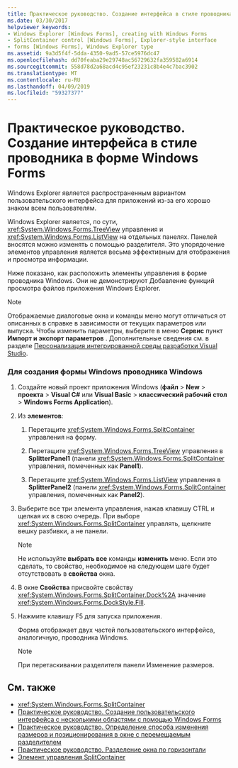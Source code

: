 ```yaml
---
title: Практическое руководство. Создание интерфейса в стиле проводника в форме Windows Forms
ms.date: 03/30/2017
helpviewer_keywords:
- Windows Explorer [Windows Forms], creating with Windows Forms
- SplitContainer control [Windows Forms], Explorer-style interface
- forms [Windows Forms], Windows Explorer type
ms.assetid: 9a3d5f4f-5dda-4350-9ad5-57ce5976dc47
ms.openlocfilehash: dd70feaba29e29748ac56729632fa359582a6914
ms.sourcegitcommit: 558d78d2a68acd4c95ef23231c8b4e4c7bac3902
ms.translationtype: MT
ms.contentlocale: ru-RU
ms.lasthandoff: 04/09/2019
ms.locfileid: "59327377"
---
```

# <a name="how-to-create-a-windows-explorerstyle-interface-on-a-windows-form"></a>Практическое руководство. Создание интерфейса в стиле проводника в форме Windows Forms
Windows Explorer является распространенным вариантом пользовательского интерфейса для приложений из-за его хорошо знаком всем пользователям.  
  
 Windows Explorer является, по сути, <xref:System.Windows.Forms.TreeView> управления и <xref:System.Windows.Forms.ListView> на отдельных панелях. Панелей вносятся можно изменять с помощью разделителя. Это упорядочение элементов управления является весьма эффективным для отображения и просмотра информации.  
  
 Ниже показано, как расположить элементы управления в форме проводника Windows. Они не демонстрируют Добавление функций просмотра файлов приложения Windows Explorer.  
  
> [!NOTE]
>  Отображаемые диалоговые окна и команды меню могут отличаться от описанных в справке в зависимости от текущих параметров или выпуска. Чтобы изменить параметры, выберите в меню **Сервис** пункт **Импорт и экспорт параметров** . Дополнительные сведения см. в разделе [Персонализация интегрированной среды разработки Visual Studio](/visualstudio/ide/personalizing-the-visual-studio-ide).  
  
### <a name="to-create-a-windows-explorer-style-windows-form"></a>Для создания формы Windows проводника Windows  
  
1. Создайте новый проект приложения Windows (**файл** > **New** > **проекта** > **Visual C#** или **Visual Basic** > **классический рабочий стол** > **Windows Forms Application**).  
  
2. Из **элементов**:  
  
    1.  Перетащите <xref:System.Windows.Forms.SplitContainer> управления на форму.  
  
    2.  Перетащите <xref:System.Windows.Forms.TreeView> управления в **SplitterPanel1** (панели <xref:System.Windows.Forms.SplitContainer> управления, помеченных как **Panel1**).  
  
    3.  Перетащите <xref:System.Windows.Forms.ListView> управления в **SplitterPanel2** (панели <xref:System.Windows.Forms.SplitContainer> управления, помеченных как **Panel2**).  
  
3. Выберите все три элемента управления, нажав клавишу CTRL и щелкая их в свою очередь. При выборе <xref:System.Windows.Forms.SplitContainer> управлять, щелкните вешку разбивки, а не панели.  
  
    > [!NOTE]
    >  Не используйте **выбрать все** команды **изменить** меню. Если это сделать, то свойство, необходимое на следующем шаге будет отсутствовать в **свойства** окна.  
  
4. В окне **Свойства** присвойте свойству <xref:System.Windows.Forms.SplitContainer.Dock%2A> значение <xref:System.Windows.Forms.DockStyle.Fill>.  
  
5. Нажмите клавишу F5 для запуска приложения.  
  
     Форма отображает двух частей пользовательского интерфейса, аналогичную, проводника Windows.  
  
    > [!NOTE]
    >  При перетаскивании разделителя панели Изменение размеров.  
  
## <a name="see-also"></a>См. также

- <xref:System.Windows.Forms.SplitContainer>
- [Практическое руководство. Создание пользовательского интерфейса с несколькими областями с помощью Windows Forms](how-to-create-a-multipane-user-interface-with-windows-forms.md)
- [Практическое руководство. Определение способа изменения размеров и позиционирования в окне с перемещаемым разделителем](how-to-define-resize-and-positioning-behavior-in-a-split-window.md)
- [Практическое руководство. Разделение окна по горизонтали](how-to-split-a-window-horizontally.md)
- [Элемент управления SplitContainer](splitcontainer-control-windows-forms.md)
